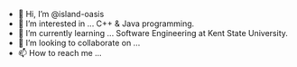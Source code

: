 - 👋 Hi, I’m @island-oasis
- 👀 I’m interested in ... C++ & Java programming.
- 🌱 I’m currently learning ... Software Engineering at Kent State University.
- 💞️ I’m looking to collaborate on ...
- 📫 How to reach me ...

<!---
island-oasis/island-oasis is a ✨ special ✨ repository because its `README.md` (this file) appears on your GitHub profile.
You can click the Preview link to take a look at your changes.
--->
